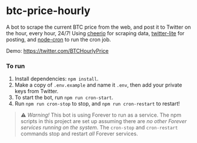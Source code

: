 # btc-price-hourly
A bot to scrape the current BTC price from the web, and post it to Twitter on the hour, every hour, 24/7! Using [cheerio](https://github.com/cheeriojs/cheerio) for scraping data, [twitter-lite](https://github.com/draftbit/twitter-lite) for posting, and [node-cron](https://github.com/node-cron/node-cron) to run the cron job.

Demo:
https://twitter.com/BTCHourlyPrice

### To run
1. Install dependencies: `npm install`.
2. Make a copy of `.env.example` and name it `.env`, then add your private keys from Twitter.
3. To start the bot, run `npm run cron-start`.
4. Run `npm run cron-stop` to stop, and `npm run cron-restart` to restart!

> ⚠️ *Warning!* This bot is using Forever to run as a service. The npm scripts in this project are set up assuming there are *no other Forever services running on the system*. The `cron-stop` and `cron-restart` commands stop and restart *all* Forever services.
